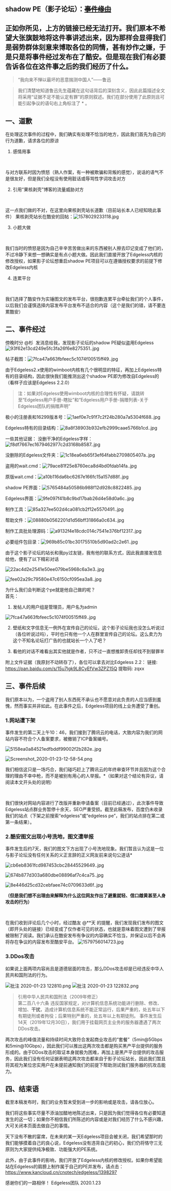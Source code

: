 ## **shadow PE（影子论坛）**：~~[事件缘由](https://www.coolapk.com/feed/15407726?shareKey=YzFlMGRhYmZlZTU0NWRmNzZlODY~&shareUid=1077555&shareFrom=com.coolapk.market\_9.6.3)~~
## 正如你所见，上方的链接已经无法打开。我们原本不希望大张旗鼓地将这件事讲述出来，因为那样会显得我们是弱势群体刻意来博取各位的同情，甚有炒作之嫌，于是只是将事件经过发布在了酷安。**但是现在我们有必要告诉各位在这件事之后的我们经历了什么。**
> “我向来不惮以最坏的恶意揣测中国人”——鲁迅

> 我们清楚地知道鲁迅先生蕴藏在这句话背后的深刻含义，因此此篇描述全文将采用“证据不足不能认定有罪”的原则叙述。我们在部分使用了此原则且可能引起争议的语句右上角标注了 * 。

## **一、道歉**
在处理这次事件的过程中，我们确实有处理不恰当的地方，因此我们首先为自己的行为道歉，请求各位的原谅

1. 感情用事

<br>

与对方联系时因为愤怒（熟人作案，有一种被欺骗和背叛的感觉），说话的语气不是很友好，但是我们全程没有使用脏话或辱骂性字词攻击对方

2. 引用“果核剥壳”博客的流量威胁对方

<br>

这一点我们做的不对，在这里向果核剥壳站长道歉（目前站长本人已经知晓此事件）
果核剥壳站长在酷安的回帖：![1578029233118.jpg](https://i.loli.net/2020/01/03/jaGpeIDKfCyqBYv.jpg)

3. 小题大做

<br>

我们当时的愤怒是因为自己辛辛苦苦做出来的东西被别人擦去印记变成了他们的，不过冷静下来想一想确实是有点小题大做。因此我们直接开放了Edgeless内核的修改授权，如果影子论坛想重启shadow PE项目可以在遵循授权要求的前提下修改Edgeless内核

4. 连累平台

<br>

我们选择了酷安作为实锤图文的发布平台，很抱歉连累平台牵扯我们的个人事件，以后我们会谨慎选择内容发布平台发布不适合的内容（这个是我们的错，请不要连累酷安）

## **二、事件经过**
傍晚时分 @杉  发消息给我，发现影子论坛的shadow PE疑似盗用Edgeless
![93f62e13cd249e5fc3fa26f6e8275351..jpg](https://i.loli.net/2020/01/03/trf2C9hwaXQGD7L.jpg)

帖子截图：![7fca47a663fbfeec5c1074f00515ff49..jpg](https://i.loli.net/2020/01/03/AFxT1OCUtM9hPvl.png)

由于Edgeless2.x使用的wimboot内核有几个很明显的特征，再加上Edgeless特有的目录结构，因此很快我们能推测出这个shadow PE即为修改自Edgeless的（看样子应该是Edgeless 2.2.0）

> 注：如果对Edgeless使用wimboot内核的合理性有怀疑，请跳转至“Edgeless用户手册-瞎扯”和“Edgeless用户手册-捐赠列表-关于Edgeless团队的捐赠声明”


极小的注册表和16299版本号：![1aef0e7c91f7c2f24b280a7a5304f688..jpg](https://i.loli.net/2020/01/03/TegBWI8rDQA65zx.jpg)

Edgeless特有的目录结构：![8a8f38903b932efb2999caae5766b1cd..jpg](https://i.loli.net/2020/01/03/Hij8QlRw6PgkWB5.jpg)

一些其他证据：
没删干净的Edgeless字样：![f8df7667ec1679462977c2d3168b8587..jpg](https://i.loli.net/2020/01/03/BsmyJOLMwA5fk26.jpg)

没删除的Edgeless文件夹：![1c18ea6eb65f3ef64fabb2709805407a..jpg](https://i.loli.net/2020/01/03/KdIsnZmOxVc8UQr.jpg)

盗用的wait.cmd：![79ace81f25e8760eca8d4bd0fdab14fa..jpg](https://i.loli.net/2020/01/03/i7lnwqVUI8T6kuJ.jpg)

原版wait.cmd：![a10b116da6bc6267e166fc15a157d88f..jpg](https://i.loli.net/2020/01/03/Uq7ZaAr31OQ4tNs.jpg)

shadow PE界面：![5765484a50586b988f12d928c8822485..jpg](https://i.loli.net/2020/01/03/4582uLHzPvFCoxs.jpg)

Edgeless界面：![9fe097f41b8c9bd17bab26d4e58d0a6c..jpg](https://i.loli.net/2020/01/03/yU9S8BPlQz7dsRf.jpg)

制作工具：![85a327ee502d4ca081cb2f12e5570491..jpg](https://i.loli.net/2020/01/03/KGeFvUOk2syEHVx.jpg)

帮助文件：![08880b0562201d1d56bff31866a0c634..jpg](https://i.loli.net/2020/01/03/JFfZ6gNX2eKswHu.jpg)

制作工具批处理源码：![a9132f4e18cdc014c7541e376bf12317..jpg](https://i.loli.net/2020/01/03/CBUWbTl2oVmOcIS.jpg)

必要组件包目录：![969b85c01bc30175510b5d90ad2c2e61..jpg](https://i.loli.net/2020/01/03/RSbQ3GYnH5w8UM6.jpg)

由于这个影子论坛的站长和我py过友链，我有他的联系方式，因此我直接发信息给他，便有了以下精彩对话

![22ac4d2e2541e50ee079be5968c6a3e3..jpg](https://i.loli.net/2020/01/03/PGTKq8roniXck7h.jpg)

![fee02a29c79580e47c6150cf095ea3a8..jpg](https://i.loli.net/2020/01/03/OQidkuezplVwCnv.jpg)

为什么我们会判断这个pe就是他自己做的呢？  
首先：  
1. 发帖人的用户组是管理员，用户名为admin

![7fca47a663fbfeec5c1074f00515ff49..jpg](https://i.loli.net/2020/01/03/AFxT1OCUtM9hPvl.png)

2. 壁纸和文字信息无一例外在宣传自己的论坛，这个影子论坛我也没怎么听说过（各位听说过吗），平时也只有他一个人在群里宣传自己的论坛。这么卖力为这个不知名论坛打广告的也就站长一个人了吧？  
  
3. 看他的对话不难看出其实他就是作者，只不过一直想推卸责任却找不到替罪羊  
  
附上文件证据（我原封不动转存了），各位可以拿去对比Edgeless 2.2：  链接: https://pan.baidu.com/s/15u7lgk9L8CyEfVw3ZPZ15Q 提取码: zqxx

## **三、事件后续**
我们原本以为，一个盗用了别人东西死不承认也不愿意对此负责的人应当感到羞愧，然而事实并非如此。在此事件之后，Edgeless项目的线上业务遭受了重创。
<br>
### 1.网站遭下架
事件发生的第二天上午10：46，我们接到了腾讯云的电话，大致内容为我们的网站内容不符合个人备案要求，被撤销了ICP备案编号。

![5158ea0a84521edfbddf99002f2b282e..jpg](https://i.loli.net/2020/01/23/KI8rQh2SUOgR4AP.jpg)
<br>

![Screenshot_2020-01-23-12-58-54.png](https://i.loli.net/2020/01/23/j5lEhyLaVcuzRNJ.png)
<br>

我们相信这只是一场巧合，我们碰巧赶上了腾讯云的年终审查环节并且因为这个合理的理由不幸中枪，而不是被别有用心的人举报。*（如果对这个结论有异议，请阅读本文开头处的说明）

<br>

我们很快对网站内容进行了改版并重新申请备案（目前已经通过），此次事件导致Edgeless站点群业务暂停十余天，SEO严重受损。截至此稿发布，百度仍未收录我们的站点（下架之前搜索“edgeless”或“edgeless pe”，我们的站点排在第二或第一条结果）。
### 2.酷安图文出现小号洗地，图文遭举报
事件发生后约7天，我们的图文下方出现了小号洗地现象。我们暂且认为这是一位与影子论坛没有任何关系的义正言辞的正义网友前来说句公道话*

![cb6eb8361fcd987453cbc28445529649..jpg](https://i.loli.net/2020/01/23/RKWM7fAoBraHJys.jpg)

![674b877d303a680dbe08896af7c4ca75..jpg](https://i.loli.net/2020/01/23/Av5tCx9ZecH7E8f.jpg)

![8e446d25cd32cebfaee74c0709633d6f..jpg](https://i.loli.net/2020/01/23/1Z3Ws2uPEnefvAx.jpg)
<br>

**（但是我们想不出理由来解释为什么这位网友作出了避重就轻、信口雌黄甚至人身攻击的行为）**

<br>

在我们收到评论后几个小时，经过酷友 @**天 的提醒，我们发现我们发布的图文（即开头处的链接）已经变成了仅作者可见的状态，也就是意味着图文遭到了举报被限制了阅读。我们承认在酷安发布有争议的内容确实不恰当，并保证以后不会再将存在争议的内容发布至酷安平台。
![1579756014723.jpg](https://i.loli.net/2020/01/23/X65Vr4MDWHOT2oa.jpg)

### 3.DDos攻击
如果说上面两项内容尚且是道德层面的攻击，那么DDos攻击却是已经违反中华人民共和国刑法的行为。

![批注 2020-01-23 122810.png](https://i.loli.net/2020/01/23/FfWYApVxJtsZkSn.png)
![批注 2020-01-23 122832.png](https://i.loli.net/2020/01/23/Kh1U2LYaC7AMEX9.png)

>引用中华人民共和国刑法（2009年修正）
><br/>
>第二百八十六条 违反国家规定，对计算机信息系统功能进行删除、修改、增加、**干扰**，造成计算机信息系统不能正常运行，后果严重的，处五年以下有期徒刑或者拘役；后果特别严重的，处五年以上有期徒刑。
事件发生后14天（2019年12月30日），我们用于挂载网页主业务的服务器遭遇了两次DDos攻击。

两次攻击的峰值流量和持续时间大致符合发起商业攻击的“套餐”（5min@5Gbps和5min@10Gbps），因此我们可以推出这两次攻击都是购买黑产平台提供的服务形成的。由于DDos攻击的取证本身就极为困难，再加上是黑产平台提供的攻击服务，因此我们没有任何证据表明这两次攻击都来自于影子论坛站长，因此我们暂且将其视为某位忠实用户在未提前通知我们的前提下帮助测试我们服务器的抗攻击能力。

## **四、结束语**
截至本稿发布时，我们的业务暂未受到进一步的影响或是攻击，请各位放心。

我们将这些事实尽量不添油加醋地地陈述出来，只是因为我们觉得各位有必要知道发生的这一切；如果你不相信我们所陈述的内容或是对我们经历了什么不感兴趣，大可关闭本页面去做自己的事情。

天下没有不散的宴席，在未来的某一天Edgeless项目会被关闭，我们希望那时的我们能够摸着自己的良心说，Edgeless没有违背自己的初心，我们仍将恪守三无原则为大家提供纯净极致、功能强大的PE系统。

此外，由于此事件的影响，我们开放了Edgeless内核的修改授权。如果你希望能站在Edgeless的肩膀上制作属于自己的PE并发布，请点击：https://www.kancloud.cn/cnotech/edgeless/1398297 

感谢你们的一路相伴！
Edgeless团队
2020.1.23
